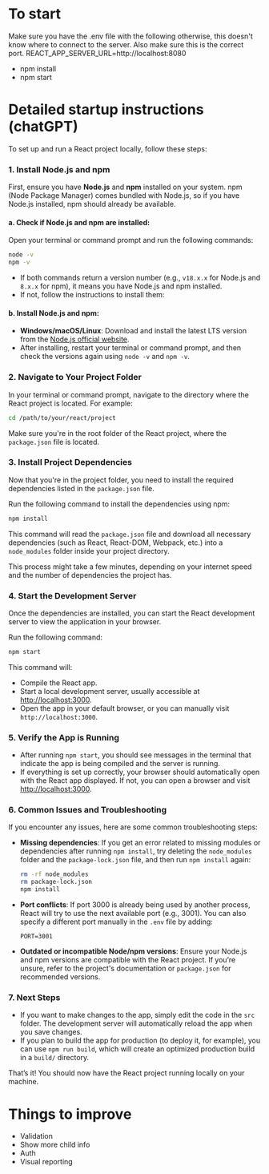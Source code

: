 # To start

Make sure you have the .env file with the following otherwise, this doesn't know where to connect to the server. Also make sure this is the correct port.
REACT_APP_SERVER_URL=http://localhost:8080

- npm install
- npm start


# Detailed startup instructions (chatGPT)

To set up and run a React project locally, follow these steps:

### 1. **Install Node.js and npm**
First, ensure you have **Node.js** and **npm** installed on your system. npm (Node Package Manager) comes bundled with Node.js, so if you have Node.js installed, npm should already be available.

#### a. **Check if Node.js and npm are installed:**

Open your terminal or command prompt and run the following commands:

```bash
node -v
npm -v
```

- If both commands return a version number (e.g., `v18.x.x` for Node.js and `8.x.x` for npm), it means you have Node.js and npm installed.
- If not, follow the instructions to install them:

#### b. **Install Node.js and npm:**
- **Windows/macOS/Linux**: Download and install the latest LTS version from the [Node.js official website](https://nodejs.org/).
- After installing, restart your terminal or command prompt, and then check the versions again using `node -v` and `npm -v`.

### 2. **Navigate to Your Project Folder**
In your terminal or command prompt, navigate to the directory where the React project is located. For example:

```bash
cd /path/to/your/react/project
```

Make sure you're in the root folder of the React project, where the `package.json` file is located.

### 3. **Install Project Dependencies**
Now that you're in the project folder, you need to install the required dependencies listed in the `package.json` file.

Run the following command to install the dependencies using npm:

```bash
npm install
```

This command will read the `package.json` file and download all necessary dependencies (such as React, React-DOM, Webpack, etc.) into a `node_modules` folder inside your project directory.

This process might take a few minutes, depending on your internet speed and the number of dependencies the project has.

### 4. **Start the Development Server**
Once the dependencies are installed, you can start the React development server to view the application in your browser.

Run the following command:

```bash
npm start
```

This command will:
- Compile the React app.
- Start a local development server, usually accessible at [http://localhost:3000](http://localhost:3000).
- Open the app in your default browser, or you can manually visit `http://localhost:3000`.

### 5. **Verify the App is Running**
- After running `npm start`, you should see messages in the terminal that indicate the app is being compiled and the server is running.
- If everything is set up correctly, your browser should automatically open with the React app displayed. If not, you can open a browser and visit [http://localhost:3000](http://localhost:3000).

### 6. **Common Issues and Troubleshooting**
If you encounter any issues, here are some common troubleshooting steps:

- **Missing dependencies**: If you get an error related to missing modules or dependencies after running `npm install`, try deleting the `node_modules` folder and the `package-lock.json` file, and then run `npm install` again:
  ```bash
  rm -rf node_modules
  rm package-lock.json
  npm install
  ```
  
- **Port conflicts**: If port 3000 is already being used by another process, React will try to use the next available port (e.g., 3001). You can also specify a different port manually in the `.env` file by adding:
  ```plaintext
  PORT=3001
  ```

- **Outdated or incompatible Node/npm versions**: Ensure your Node.js and npm versions are compatible with the React project. If you’re unsure, refer to the project's documentation or `package.json` for recommended versions.

### 7. **Next Steps**
- If you want to make changes to the app, simply edit the code in the `src` folder. The development server will automatically reload the app when you save changes.
- If you plan to build the app for production (to deploy it, for example), you can use `npm run build`, which will create an optimized production build in a `build/` directory.

That’s it! You should now have the React project running locally on your machine.



# Things to improve

- Validation
- Show more child info
- Auth
- Visual reporting